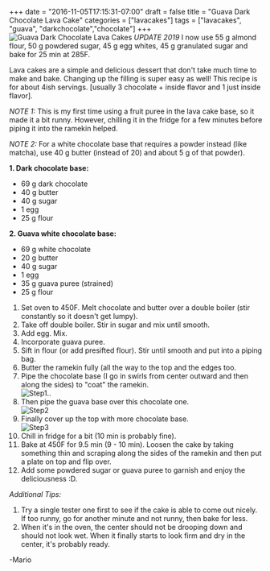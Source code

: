 +++
date = "2016-11-05T17:15:31-07:00"
draft = false
title = "Guava Dark Chocolate Lava Cake"
categories = ["lavacakes"]
tags = ["lavacakes", "guava", "darkchocolate","chocolate"]
+++
![Guava Dark Chocolate Lava Cakes](https://farm5.staticflickr.com/4236/35299246412_18b1c0eab7_h.jpg)
*UPDATE 2019* I now use 55 g almond flour, 50 g powdered sugar, 45 g egg whites, 45 g granulated sugar and bake for 25 min at 285F.

Lava cakes are a simple and delicious dessert that don't take much time to make and bake. Changing up the filling is super easy as well! This recipe is for about 4ish servings. [usually 3 chocolate + inside flavor and 1 just inside flavor]. 

*NOTE 1:* This is my first time using a fruit puree in the lava cake base, so it made it a bit runny. However, chilling it in the fridge for a few minutes before piping it into the ramekin helped.

*NOTE 2:* For a white chocolate base that requires a powder instead (like matcha), use 40 g butter (instead of 20) and about 5 g of that powder).

**1. Dark chocolate base:**  

- 69 g dark chocolate
- 40 g butter
- 40 g sugar
- 1 egg
- 25 g flour  

**2. Guava white chocolate base:**  

- 69 g white chocolate
- 20 g butter
- 40 g sugar
- 1 egg
- 35 g guava puree (strained)
- 25 g flour  

1. Set oven to 450F. Melt chocolate and butter over a double boiler (stir constantly so it doesn't get lumpy).
2. Take off double boiler. Stir in sugar and mix until smooth.
3. Add egg. Mix.
4. Incorporate guava puree. 
5. Sift in flour (or add presifted flour). Stir until smooth and put into a piping bag.
6. Butter the ramekin fully (all the way to the top and the edges too.
7. Pipe the chocolate base (I go in swirls from center outward and then along the sides) to "coat" the ramekin.  
    ![Step1](https://farm5.staticflickr.com/4238/35299247242_a438a787a5_h.jpg).. 
8. Then pipe the guava base over this chocolate one.  
    ![Step2](https://farm5.staticflickr.com/4231/35299247082_a701ad6d90_h.jpg)  
9. Finally cover up the top with more chocolate base.  
    ![Step3](https://farm5.staticflickr.com/4289/35299246712_f3222efca0_h.jpg)  
10. Chill in fridge for a bit (10 min is probably fine). 
11. Bake at 450F for 9.5 min (9 - 10 min). Loosen the cake by taking something thin and scraping along the sides of the ramekin and then put a plate on top and flip over.
12. Add some powdered sugar or guava puree to garnish and enjoy the deliciousness :D.

*Additional Tips:*  

1. Try a single tester one first to see if the cake is able to come out nicely. If too runny, go for another minute and not runny, then bake for less. 
2. When it's in the oven, the center should not be drooping down and should not look wet. When it finally starts to look firm and dry in the center, it's probably ready.

-Mario
